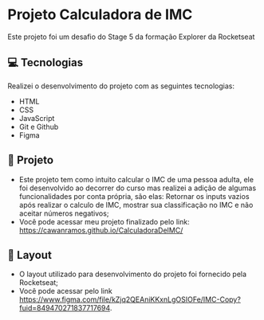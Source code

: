 <h1>Projeto Calculadora de IMC</h1>

<p>Este projeto foi um desafio do Stage 5 da formação Explorer da Rocketseat</p>

## 💻 Tecnologias

Realizei o desenvolvimento do projeto com as seguintes tecnologias:

- HTML
- CSS
- JavaScript
- Git e Github
- Figma

## 📝 Projeto

- Este projeto tem como intuito calcular o IMC de uma pessoa adulta, ele foi desenvolvido ao decorrer do curso mas realizei a adição de algumas funcionalidades por conta própria, são elas: Retornar os inputs vazios após realizar o calculo de IMC, mostrar sua          classificação no IMC e não aceitar números negativos;
- Você pode acessar meu projeto finalizado pelo link: https://cawanramos.github.io/CalculadoraDeIMC/

## 🎨 Layout 

- O layout utilizado para desenvolvimento do projeto foi fornecido pela Rocketseat; 
- Você pode acessar pelo link https://www.figma.com/file/kZjq2QEAniKKxnLgOSIOFe/IMC-Copy?fuid=849470271837717694.

